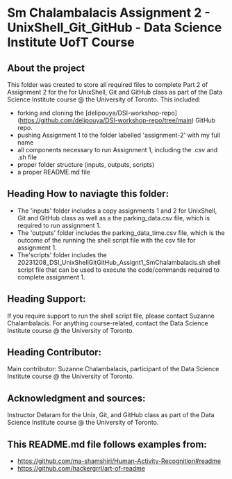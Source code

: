 # Sm Chalambalacis Assignment 2 - UnixShell_Git_GitHub - Data Science Institute UofT Course
## About the project
This folder was created to store all required files to complete Part 2 of Assignment 2 for the for UnixShell, Git and GitHub class as part of the Data Science Institute course @ the University of Toronto. This included:
- forking and cloning the [delipouya/DSI-workshop-repo] (https://github.com/delipouya/DSI-workshop-repo/tree/main) GitHub repo. 
- pushing Assignment 1 to the folder labelled 'assignment-2' with my full name
- all components necessary to run Assignment 1, including the .csv and .sh file
- proper folder structure (inputs, outputs, scripts) 
- a proper README.md file

## Heading How to naviagte this folder:
- The 'inputs' folder includes a copy assignments 1 and 2 for UnixShell, Git and GitHub class as well as a the parking_data.csv file, which is required to run assignment 1.
- The 'outputs' folder includes the parking_data_time.csv file, which is the outcome of the running the shell script file with the csv file for assignment 1.
- The'scripts' folder includes the 20231208_DSI_UnixShellGitGitHub_Assignt1_SmChalambalacis.sh shell script file that can be used to execute the code/commands required to complete assignment 1.

## Heading Support:
If you require support to run the shell script file, please contact Suzanne Chalambalacis. For anything course-related, contact the Data Science Institute course @ the University of Toronto.

## Heading Contributor:
Main contributor: Suzanne Chalambalacis, participant of the Data Science Institute course @ the University of Toronto.

## Acknowledgment and sources:
Instructor Delaram for the Unix, Git, and GitHub class as part of the Data Science Institute course @ the University of Toronto.

## This README.md file follows examples from:
- https://github.com/ma-shamshiri/Human-Activity-Recognition#readme
- https://github.com/hackergrrl/art-of-readme
